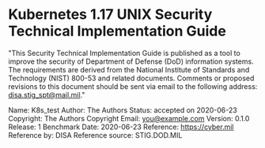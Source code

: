 # Kubernetes 1.17 UNIX Security Technical Implementation Guide

"This Security Technical Implementation Guide is published as a tool to improve the security of Department of Defense (DoD) information systems. The requirements are derived from the National Institute of Standards and Technology (NIST) 800-53 and related documents. Comments or proposed revisions to this document should be sent via email to the following address: disa.stig_spt@mail.mil."

Name: K8s_test
Author: The Authors
Status: accepted on 2020-06-23
Copyright: The Authors
Copyright Email: you@example.com
Version: 0.1.0
Release: 1 Benchmark Date: 2020-06-23
Reference: https://cyber.mil
Reference by: DISA
Reference source: STIG.DOD.MIL

